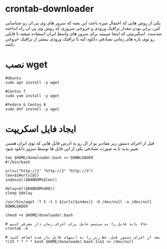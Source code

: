 # crontab-downloader
یکی از روش هایی که احتمال میره باعث این بشه که سرور های وی پی ان رو شناسایی کنن، برابر بودن مقدار ترافیک ورودی و خروجی سروری که روش وی پی ان راه انداخته شدست. اسکیریپتی که اینجا میبینید برای سرور های واسط ایران استفاده میشه تا فایلی رو توی بازه های زمانی تصادفی دانلود کنه تا ترافیک ورودی بیشتر از ترافیک خروجی باشه.

# نصب wget

``` shel
#Ubuntu
sudo apt install -y wget

#Centos 7
sudo yum install -y wget

#Fedora & Centos 8
sudo dnf install -y wget
```

# ایجاد فایل اسکریپت
قبل از اجرای دستور زیر مقادیر یو ار ال رو به ادرس فایل هایی که توی ایران هستن تغییر بدید تا به صورت تصادفی یکی از این فایل ها توسط سرور دانلود شود
```shell
tee $HOME/donwloader.bash << DOWNLOADER
#!/bin/bash

urls=("http://1" "http://2" "http://3")
len=${#urls[@]}
index=$(($RANDOM%$len))

delay=$(($RANDOM%400))
sleep $delay

/usr/bin/wget -T 5 -t 1 ${urls[$index]} -O /dev/null -o /dev/null
DOWNLOADER

chmod +x $HOME/donwloader.bash

# حالا باید فایل را به سیتسم عامل برای اجرای زمان دار معرفی کنیم
crontab -e

# بعد از اجرای دستور قبل، خط زیر را به انتهای فایل باز شده اضافه کنید
*/15 * * * * bash $HOME/donwloader.bash 2>&1 >> /dev/null
